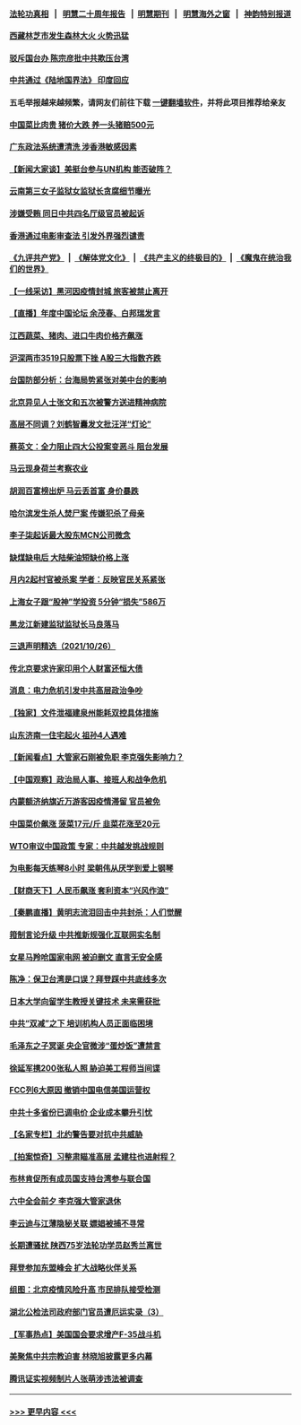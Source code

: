 #### [法轮功真相](https://github.com/gfw-breaker/truth/blob/master/README.md?t=0) &nbsp;&nbsp;|&nbsp;&nbsp; [明慧二十周年报告](https://github.com/gfw-breaker/mh-reports/blob/master/README.md?t=0) &nbsp;&nbsp;|&nbsp;&nbsp;[明慧期刊](https://github.com/gfw-breaker/mh-qikan) &nbsp;&nbsp;|&nbsp;&nbsp; [明慧海外之窗](https://github.com/gfw-breaker/mh-news/blob/master/README.md?t=0) &nbsp;&nbsp;|&nbsp;&nbsp; [神韵特别报道](https://github.com/gfw-breaker/mh-news/blob/master/shenyun.md?t=0)
#### [西藏林芝市发生森林大火 火势迅猛](../pages/nsc413/n13333799.md?t=10280201) 
#### [驳斥国台办 陈宗彦批中共欺压台湾](../pages/nsc413/n13333145.md?t=10280201) 
#### [中共通过《陆地国界法》 印度回应](../pages/nsc413/n13333825.md?t=10280201) 
#### 五毛举报越来越频繁，请网友们前往下载 [一键翻墙软件](https://github.com/gfw-breaker/ssr-accounts)，并将此项目推荐给亲友
#### [中国菜比肉贵 猪价大跌 养一头猪赔500元](../pages/nsc413/n13332047.md?t=10280201) 
#### [广东政法系统遭清洗 涉香港敏感因素](../pages/nsc413/n13333723.md?t=10280201) 
#### [【新闻大家谈】美挺台参与UN机构 能否破阵？](../pages/nsc413/n13333519.md?t=10280201) 
#### [云南第三女子监狱女监狱长贪腐细节曝光](../pages/nsc413/n13333051.md?t=10280201) 
#### [涉嫌受贿 同日中共四名厅级官员被起诉](../pages/nsc413/n13333235.md?t=10280201) 
#### [香港通过电影审查法 引发外界强烈谴责](../pages/nsc413/n13333546.md?t=10280201) 
#### [《九评共产党》](https://github.com/begood0513/9ping.md/blob/master/README.md) &nbsp;|&nbsp; [《解体党文化》](../../../../jtdwh.md/blob/master/README.md)  &nbsp;|&nbsp; [《共产主义的终极目的》](../../../../gczydzjmd.md/blob/master/README.md) &nbsp;|&nbsp; [《魔鬼在统治我们的世界》](../../../../mgztzwmdsj.md/blob/master/README.md) 
#### [【一线采访】黑河因疫情封城 旅客被禁止离开](../pages/nsc413/n13333348.md?t=10280201) 
#### [【直播】年度中国论坛 余茂春、白邦瑞发言](../pages/nsc413/n13332516.md?t=10280201) 
#### [江西蔬菜、猪肉、进口牛肉价格齐飙涨](../pages/nsc413/n13333237.md?t=10280201) 
#### [沪深两市3519只股票下挫 A股三大指数齐跌](../pages/nsc413/n13332872.md?t=10280201) 
#### [台国防部分析：台海局势紧张对美中台的影响](../pages/nsc413/n13332627.md?t=10280201) 
#### [北京异见人士张文和五次被警方送进精神病院](../pages/nsc413/n13332963.md?t=10280201) 
#### [高层不同调？刘鹤智囊发文批汪洋“灯论”](../pages/nsc413/n13332244.md?t=10280201) 
#### [蔡英文：全力阻止四大公投案变恶斗 阻台发展](../pages/nsc413/n13333061.md?t=10280201) 
#### [马云现身荷兰考察农业](../pages/nsc413/n13332994.md?t=10280201) 
#### [胡润百富榜出炉 马云丢首富 身价暴跌](../pages/nsc413/n13332781.md?t=10280201) 
#### [哈尔滨发生杀人焚尸案 传嫌犯杀了母亲](../pages/nsc413/n13332697.md?t=10280201) 
#### [李子柒起诉最大股东MCN公司微念](../pages/nsc413/n13332761.md?t=10280201) 
#### [缺煤缺电后 大陆柴油短缺价格上涨](../pages/nsc413/n13332294.md?t=10280201) 
#### [月内2起村官被杀案 学者：反映官民关系紧张](../pages/nsc413/n13332149.md?t=10280201) 
#### [上海女子跟“股神”学投资 5分钟“损失”586万](../pages/nsc413/n13332084.md?t=10280201) 
#### [黑龙江新建监狱监狱长马良落马](../pages/nsc413/n13332390.md?t=10280201) 
#### [三退声明精选（2021/10/26）](../pages/nsc413/n13332339.md?t=10280201) 
#### [传北京要求许家印用个人财富还恒大债](../pages/nsc413/n13332144.md?t=10280201) 
#### [消息：电力危机引发中共高层政治争吵](../pages/nsc413/n13332091.md?t=10280201) 
#### [【独家】文件泄福建泉州能耗双控具体措施](../pages/nsc413/n13331924.md?t=10280201) 
#### [山东济南一住宅起火 祖孙4人遇难](../pages/nsc413/n13332156.md?t=10280201) 
#### [【新闻看点】大管家石刚被免职 李克强失影响力？](../pages/nsc413/n13331851.md?t=10280201) 
#### [【中国观察】政治局人事、接班人和战争危机](../pages/nsc413/n13331932.md?t=10280201) 
#### [内蒙额济纳旗近万游客因疫情滞留 官员被免](../pages/nsc413/n13332006.md?t=10280201) 
#### [中国菜价飙涨 菠菜17元/斤 韭菜花涨至20元](../pages/nsc413/n13331916.md?t=10280201) 
#### [WTO审议中国政策 专家：中共越发挑战规则](../pages/nsc413/n13329325.md?t=10280201) 
#### [为电影每天练琴8小时 梁朝伟从厌学到爱上钢琴](../pages/nsc413/n13331670.md?t=10280201) 
#### [【财商天下】人民币飙涨 套利资本“兴风作浪”](../pages/nsc413/n13331388.md?t=10280201) 
#### [【秦鹏直播】黄明志流泪回击中共封杀：人们觉醒](../pages/nsc413/n13331858.md?t=10280201) 
#### [箝制言论升级 中共推新规强化互联网实名制](../pages/nsc413/n13331803.md?t=10280201) 
#### [女星马羚呛国家电网 被迫删文 直言无安全感](../pages/nsc413/n13331759.md?t=10280201) 
#### [陈净：保卫台湾是口误？拜登踩中共底线多次](../pages/nsc413/n13331298.md?t=10280201) 
#### [日本大学向留学生教授关键技术 未来需获批](../pages/nsc413/n13331589.md?t=10280201) 
#### [中共“双减”之下 培训机构人员正面临困境](../pages/nsc413/n13331620.md?t=10280201) 
#### [毛泽东之子冥诞 央企官微涉“蛋炒饭”遭禁言](../pages/nsc413/n13331597.md?t=10280201) 
#### [徐延军携200张私人照 胁迫美工程师当间谍](../pages/nsc413/n13331491.md?t=10280201) 
#### [FCC列6大原因 撤销中国电信美国运营权](../pages/nsc413/n13331452.md?t=10280201) 
#### [中共十多省份已调电价 企业成本攀升引忧](../pages/nsc413/n13331303.md?t=10280201) 
#### [【名家专栏】北约警告要对抗中共威胁](../pages/nsc413/n13330929.md?t=10280201) 
#### [【拍案惊奇】习整肃瞄准高层 孟建柱也进射程？](../pages/nsc413/n13331063.md?t=10280201) 
#### [布林肯促所有成员国支持台湾参与联合国](../pages/nsc413/n13331235.md?t=10280201) 
#### [六中全会前夕 李克强大管家退休](../pages/nsc413/n13331220.md?t=10280201) 
#### [李云迪与江薄隐秘关联 嫖娼被捕不寻常](../pages/nsc413/n13331051.md?t=10280201) 
#### [长期遭骚扰 陕西75岁法轮功学员赵秀兰离世](../pages/nsc413/n13330763.md?t=10280201) 
#### [拜登参加东盟峰会 扩大战略伙伴关系](../pages/nsc413/n13331032.md?t=10280201) 
#### [组图：北京疫情风险升高 市民排队接受检测](../pages/nsc413/n13330721.md?t=10280201) 
#### [湖北公检法司政府部门官员遭厄运实录（3）](../pages/nsc413/n13313013.md?t=10280201) 
#### [【军事热点】美国国会要求增产F-35战斗机](../pages/nsc413/n13329190.md?t=10280201) 
#### [美聚焦中共宗教迫害 林晓旭披露更多内幕](../pages/nsc413/n13330539.md?t=10280201) 
#### [腾讯证实视频制片人张萌涉违法被调查](../pages/nsc413/n13330675.md?t=10280201) 

----
#### [ >>> 更早内容 <<< ](../indexes/nsc413-earlier.md)
